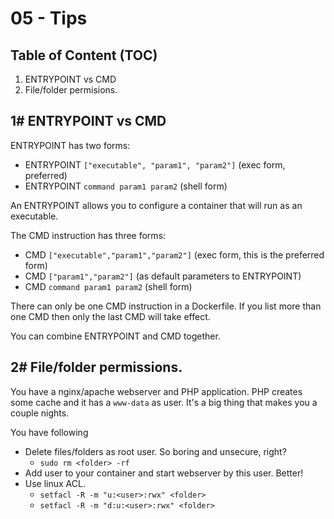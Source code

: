 # 05 - Tips

## Table of Content (TOC)

1. ENTRYPOINT vs CMD
2. File/folder permisions.

## 1# ENTRYPOINT vs CMD

ENTRYPOINT has two forms:

- ENTRYPOINT `["executable", "param1", "param2"]` (exec form, preferred)
- ENTRYPOINT `command param1 param2` (shell form)

An ENTRYPOINT allows you to configure a container that will run as an executable.

The CMD instruction has three forms:

- CMD `["executable","param1","param2"]` (exec form, this is the preferred form)
- CMD `["param1","param2"]` (as default parameters to ENTRYPOINT)
- CMD `command param1 param2` (shell form)

There can only be one CMD instruction in a Dockerfile. If you list more than one CMD then only the last CMD will take effect.

You can combine ENTRYPOINT and CMD together.

## 2# File/folder permissions.

You have a nginx/apache webserver and PHP application. PHP creates some cache and it has a `www-data` as user. It's a big thing that makes you a couple nights.

You have following 

- Delete files/folders as root user. So boring and unsecure, right?
	- `sudo rm <folder> -rf`
- Add user to your container and start webserver by this user. Better!
- Use linux ACL.
	- `setfacl -R -m "u:<user>:rwx" <folder>`
	- `setfacl -R -m "d:u:<user>:rwx" <folder>`
